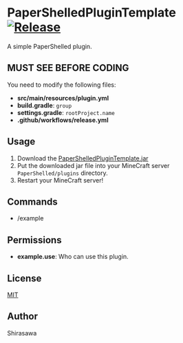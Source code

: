 # PaperShelledPluginTemplate [![Release](https://github.com/Apisium/PaperShelledPluginTemplate/actions/workflows/release.yml/badge.svg)](https://github.com/Apisium/PaperShelledPluginTemplate/actions/workflows/release.yml)

A simple PaperShelled plugin.

## MUST SEE BEFORE CODING

You need to modify the following files:

- **src/main/resources/plugin.yml**
- **build.gradle**: `group`
- **settings.gradle**: `rootProject.name`
- **.github/workflows/release.yml**

## Usage

1. Download the [PaperShelledPluginTemplate.jar](https://github.com/Apisium/PaperShelledPluginTemplate/releases/latest)
2. Put the downloaded jar file into your MineCraft server `PaperShelled/plugins` directory.
3. Restart your MineCraft server!

## Commands

- /example

## Permissions

- **example.use**: Who can use this plugin.

## License

[MIT](./LICENSE)

## Author

Shirasawa
